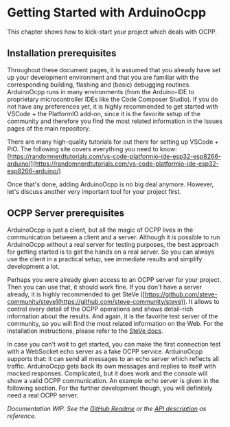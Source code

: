 # Getting Started with ArduinoOcpp

This chapter shows how to kick-start your project which deals with OCPP.

## Installation prerequisites

Throughout these document pages, it is assumed that you already have set up your development environment and that you are familiar with the corresponding building, flashing and (basic) debugging routines. ArduinoOcpp runs in many environments (from the Arduino-IDE to proprietary microcontroller IDEs like the Code Composer Studio). If you do not have any preferences yet, it is highly recommended to get started with VSCode + the PlatformIO add-on, since it is the favorite setup of the community and therefore you find the most related information in the Issues pages of the main repository.

There are many high-quality tutorials for out there for setting up VSCode + PIO. The following site covers everything you need to know:
[https://randomnerdtutorials.com/vs-code-platformio-ide-esp32-esp8266-arduino/](https://randomnerdtutorials.com/vs-code-platformio-ide-esp32-esp8266-arduino/)

Once that's done, adding ArduinoOcpp is no big deal anymore. However, let's discuss another very important tool for your project first.

## OCPP Server prerequisites

ArduinoOcpp is just a client, but all the magic of OCPP lives in the communication between a client and a server. Although it *is* possible to run ArduinoOcpp without a real server for testing purposes, the best approach for getting started is to get the hands on a real server. So you can always use the client in a practical setup, see immediate results and simplify development a lot.

Perhaps you were already given access to an OCPP server for your project. Then you can use that, it should work fine. If you don't have a server already, it is highly recommended to get
SteVe ([https://github.com/steve-community/steve](https://github.com/steve-community/steve)).
It allows to control every detail of the OCPP operations and shows detail-rich information about the results. And again, it is the favorite test server of the community, so you will find the most related information on the Web. For the installation instructions, please refer to the
[SteVe docs](https://github.com/steve-community/steve#configuration-and-installation).

In case you can't wait to get started, you can make the first connection test with a WebSocket echo server as a fake OCPP service. ArduinoOcpp supports that: it can send all messages to an echo server which reflects all traffic. ArduinoOcpp gets back its own messages and replies to itself with mocked responses. Complicated, but it does work and the console will show a valid OCPP communication. An example echo server is given in the following section. For the further development though, you will definitely need a real OCPP server.

*Documentation WIP. See the [GitHub Readme](https://github.com/matth-x/ArduinoOcpp) or the [API description](https://github.com/matth-x/ArduinoOcpp/blob/master/src/ArduinoOcpp.h) as reference.*
